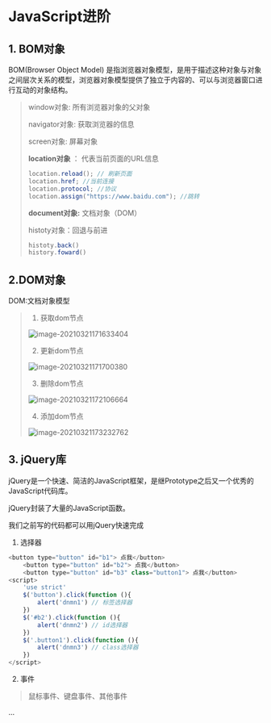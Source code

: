 # JavaScript进阶

## 1. BOM对象

BOM(Browser Object Model) 是指浏览器对象模型，是用于描述这种对象与对象之间层次关系的模型，浏览器对象模型提供了独立于内容的、可以与浏览器窗口进行互动的对象结构。

> window对象:  所有浏览器对象的父对象
>
> navigator对象:  获取浏览器的信息
>
> screen对象:  屏幕对象
>
> **location对象** ： 代表当前页面的URL信息
>
> ```java
> location.reload(); // 刷新页面
> location.href; //当前连接
> location.protocol; //协议
> location.assign("https://www.baidu.com"); //跳转
> ```
>
> **document对象:**  文档对象（DOM）
>
> histoty对象：回退与前进
>
> ```javascript
> histoty.back()
> history.foward()
> ```
>
> 

## 2.DOM对象

DOM:文档对象模型

> 1. 获取dom节点
>
> ![image-20210321171633404](C:\Users\11252\Desktop\报告ppt及论文\markdown\Web\JS\image-20210321171633404.png) 
>
> 2. 更新dom节点
>
> ![image-20210321171700380](C:\Users\11252\Desktop\报告ppt及论文\markdown\Web\JS\image-20210321171700380.png) 
>
> 3. 删除dom节点
>
> ![image-20210321172106664](C:\Users\11252\Desktop\报告ppt及论文\markdown\Web\JS\image-20210321172106664.png) 
>
> 4. 添加dom节点
>
> ![image-20210321173232762](C:\Users\11252\Desktop\报告ppt及论文\markdown\Web\JS\image-20210321173232762.png) 

## 3. jQuery库

jQuery是一个快速、简洁的JavaScript框架，是继Prototype之后又一个优秀的JavaScript代码库。

jQuery封装了大量的JavaScript函数。

我们之前写的代码都可以用jQuery快速完成

1. 选择器

```javascript
<button type="button" id="b1"> 点我</button>
    <button type="button" id="b2"> 点我</button>
    <button type="button" id="b3" class="button1"> 点我</button>
<script>
    'use strict'
    $('button').click(function (){ 
        alert('dnmn1') // 标签选择器
    })
    $('#b2').click(function (){
        alert('dnmn2') // id选择器
    })
    $('.button1').click(function (){
        alert('dnmn3') // class选择器
    })
</script>
```

2. 事件

> 鼠标事件、键盘事件、其他事件

...

